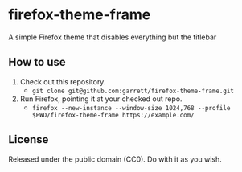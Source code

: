 # firefox-theme-frame
A simple Firefox theme that disables everything but the titlebar

## How to use

1. Check out this repository.
   - `git clone git@github.com:garrett/firefox-theme-frame.git`
3. Run Firefox, pointing it at your checked out repo.
   - `firefox --new-instance --window-size 1024,768 --profile $PWD/firefox-theme-frame https://example.com/`

## License
Released under the public domain (CC0). Do with it as you wish.
